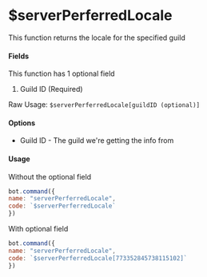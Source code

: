 # $serverPerferredLocale

This function returns the locale for the specified guild

#### Fields

This function has 1 optional field

1. Guild ID \(Required\)

Raw Usage: `$serverPerferredLocale[guildID (optional)]`

#### Options

* Guild ID - The guild we're getting the info from

#### Usage

Without the optional field

```javascript
bot.command({
name: "serverPerferredLocale",
code: `$serverPerferredLocale`
})
```

With optional field

```javascript
bot.command({
name: "serverPerferredLocale",
code: `$serverPerferredLocale[773352845738115102]`
})
```

